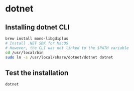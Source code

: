 # dotnet

## Installing dotnet CLI

```bash
brew install mono-libgdiplus
# Install .NET SDK for MacOS
# However, the CLI was not linked to the $PATH variable
cd /usr/local/bin
sudo ln -s /usr/local/share/dotnet/dotnet dotnet
```

## Test the installation

```bash
dotnet
```

